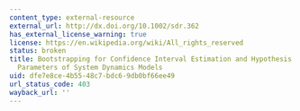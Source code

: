 ```yaml
---
content_type: external-resource
external_url: http://dx.doi.org/10.1002/sdr.362
has_external_license_warning: true
license: https://en.wikipedia.org/wiki/All_rights_reserved
status: broken
title: Bootstrapping for Confidence Interval Estimation and Hypothesis Testing for
  Parameters of System Dynamics Models
uid: dfe7e8ce-4b55-48c7-bdc6-9db0bf66ee49
url_status_code: 403
wayback_url: ''
---
```


